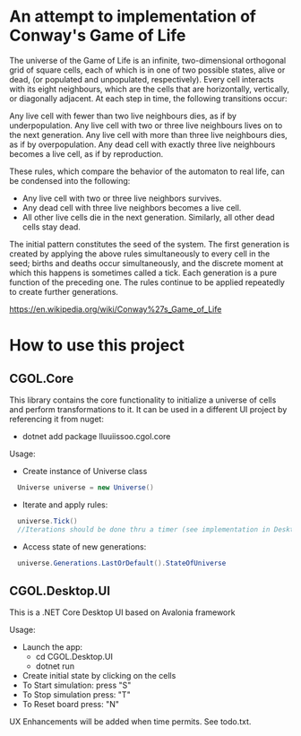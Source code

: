 <h1>An attempt to implementation of Conway's Game of Life</h1>

The universe of the Game of Life is an infinite, two-dimensional orthogonal grid of square cells, each of which is in one of two possible states, alive or dead, (or populated and unpopulated, respectively). Every cell interacts with its eight neighbours, which are the cells that are horizontally, vertically, or diagonally adjacent. At each step in time, the following transitions occur:

Any live cell with fewer than two live neighbours dies, as if by underpopulation.
Any live cell with two or three live neighbours lives on to the next generation.
Any live cell with more than three live neighbours dies, as if by overpopulation.
Any dead cell with exactly three live neighbours becomes a live cell, as if by reproduction.

These rules, which compare the behavior of the automaton to real life, can be condensed into the following:
- Any live cell with two or three live neighbors survives.
- Any dead cell with three live neighbors becomes a live cell.
- All other live cells die in the next generation. Similarly, all other dead cells stay dead.

The initial pattern constitutes the seed of the system. The first generation is created by applying the above rules simultaneously to every cell in the seed; births and deaths occur simultaneously, and the discrete moment at which this happens is sometimes called a tick. Each generation is a pure function of the preceding one. The rules continue to be applied repeatedly to create further generations.

https://en.wikipedia.org/wiki/Conway%27s_Game_of_Life

<h1>How to use this project</h1>

<h2>CGOL.Core</h2>
This library contains the core functionality to initialize a universe of cells and perform transformations to it.
It can be used in a different UI project by referencing it from nuget:

- dotnet add package lluuiissoo.cgol.core

Usage:

- Create instance of Universe class
```c#
  Universe universe = new Universe()
```  

- Iterate and apply rules:
```c#
  universe.Tick()
  //Iterations should be done thru a timer (see implementation in Desktop UI project)
```

- Access state of new generations:
```c#
  universe.Generations.LastOrDefault().StateOfUniverse
```

<h2>CGOL.Desktop.UI</h2>
This is a .NET Core Desktop UI based on Avalonia framework

Usage:
- Launch the app:
  - cd CGOL.Desktop.UI
  - dotnet run
- Create initial state by clicking on the cells
- To Start simulation: press "S"
- To Stop simulation press: "T"
- To Reset board press: "N"

UX Enhancements will be added when time permits. See todo.txt.